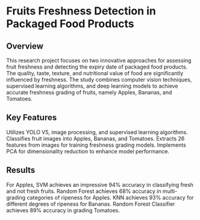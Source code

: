 # Fruits Freshness Detection in Packaged Food Products

## Overview
This research project focuses on two innovative approaches for assessing fruit freshness and detecting the expiry date of packaged food products. The quality, taste, texture, and nutritional value of food are significantly influenced by freshness. The study combines computer vision techniques, supervised learning algorithms, and deep learning models to achieve accurate freshness grading of fruits, namely Apples, Bananas, and Tomatoes.

## Key Features

Utilizes YOLO V5, image processing, and supervised learning algorithms.
Classifies fruit images into Apples, Bananas, and Tomatoes.
Extracts 26 features from images for training freshness grading models.
Implements PCA for dimensionality reduction to enhance model performance.

## Results

For Apples, SVM achieves an impressive 94% accuracy in classifying fresh and not fresh fruits.
Random Forest achieves 68% accuracy in multi-grading categories of ripeness for Apples.
KNN achieves 93% accuracy for different degrees of ripeness for Bananas.
Random Forest Classifier achieves 89% accuracy in grading Tomatoes.


